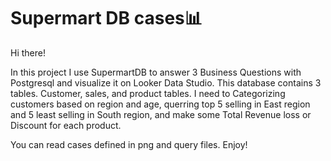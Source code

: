 # Supermart DB cases📊
Hi there!

In this project I use SupermartDB to answer 3 Business Questions with Postgresql and visualize it on Looker Data Studio.
This database contains 3 tables. Customer, sales, and product tables. I need to Categorizing customers based on region and age, querring top 5 selling in East region and 5 least selling in South region, and make some Total Revenue loss or Discount for each product.

You can read cases defined in png and query files. Enjoy!
